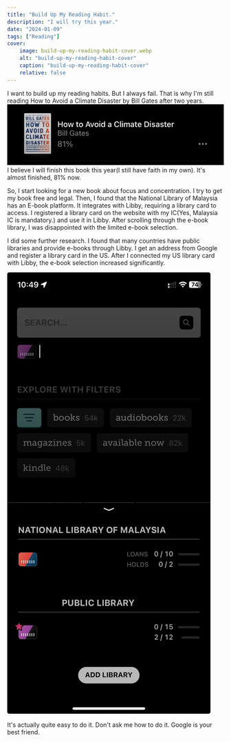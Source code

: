 ```yaml
---
title: "Build Up My Reading Habit."
description: "I will try this year."
date: "2024-01-09"
tags: ["Reading"]
cover:
    image: build-up-my-reading-habit-cover.webp 
    alt: "build-up-my-reading-habit-cover"
    caption: "build-up-my-reading-habit-cover"
    relative: false
---
```


I want to build up my reading habits. But I always fail. That is why I'm still reading How to Avoid a Climate Disaster by Bill Gates after two years.  
![How to Avoid a Climate Disaster by Bill Gates my reading progress](how-to-avoid-a-climate-disaster-by-bill-gates-reading-progress.webp)
I believe I will finish this book this year(I still have faith in my own). It's almost finished, 81% now. 

So, I start looking for a new book about focus and concentration. I try to get my book free and legal. Then, I found that the National Library of Malaysia has an E-book platform. It integrates with Libby, requiring a library card to access. I registered a library card on the website with my IC(Yes, Malaysia IC is mandatory.) and use it in Libby. After scrolling through the e-book library, I was disappointed with the limited e-book selection.

I did some further research. I found that many countries have public libraries and provide e-books through Libby. I get an address from Google and register a library card in the US. After I connected my US library card with Libby, the e-book selection increased significantly.

![National Library of Malaysia and US Public Library in Libby](national-library-of-malaysia-us-public-library-in-libby.webp)

It's actually quite easy to do it. Don't ask me how to do it. Google is your best friend.